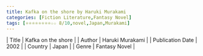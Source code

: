```yaml
---
title: Kafka on the shore by Haruki Murakami
categories: [Fiction Literature,Fantasy Novel]
tags: [⭐⭐⭐⭐⭐⭐⭐⭐☆☆ 8/10,novel,Japan,Murakami]
---
```

        
| Title | Kafka on the shore  |
| Author |  Haruki Murakami  |
| Publication Date | 2002   |
| Country | Japan |
| Genre | Fantasy Novel  |
        